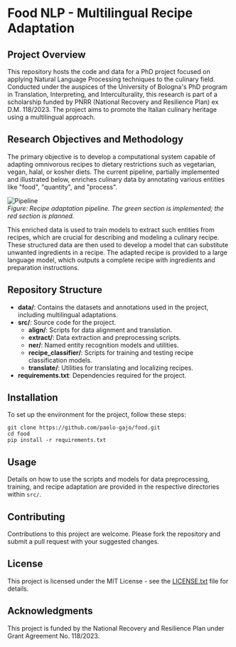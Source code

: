 # Food NLP - Multilingual Recipe Adaptation

## Project Overview
This repository hosts the code and data for a PhD project focused on applying Natural Language Processing techniques to the culinary field. Conducted under the auspices of the University of Bologna's PhD program in Translation, Interpreting, and Interculturality, this research is part of a scholarship funded by PNRR (National Recovery and Resilience Plan) ex D.M. 118/2023. The project aims to promote the Italian culinary heritage using a multilingual approach.

## Research Objectives and Methodology
The primary objective is to develop a computational system capable of adapting omnivorous recipes to dietary restrictions such as vegetarian, vegan, halal, or kosher diets. The current pipeline, partially implemented and illustrated below, enriches culinary data by annotating various entities like "food", "quantity", and "process".

![Pipeline]([data/path_to_image/project_pipeline.png](https://i.imgur.com/zX51MP1.png))  
*Figure: Recipe adaptation pipeline. The green section is implemented; the red section is planned.*

This enriched data is used to train models to extract such entities from recipes, which are crucial for describing and modeling a culinary recipe. These structured data are then used to develop a model that can substitute unwanted ingredients in a recipe. The adapted recipe is provided to a large language model, which outputs a complete recipe with ingredients and preparation instructions.

## Repository Structure
- **data/**: Contains the datasets and annotations used in the project, including multilingual adaptations.
- **src/**: Source code for the project.
  - **align/**: Scripts for data alignment and translation.
  - **extract/**: Data extraction and preprocessing scripts.
  - **ner/**: Named entity recognition models and utilities.
  - **recipe_classifier/**: Scripts for training and testing recipe classification models.
  - **translate/**: Utilities for translating and localizing recipes.
- **requirements.txt**: Dependencies required for the project.

## Installation
To set up the environment for the project, follow these steps:
```
git clone https://github.com/paolo-gajo/food.git
cd food
pip install -r requirements.txt
```

## Usage
Details on how to use the scripts and models for data preprocessing, training, and recipe adaptation are provided in the respective directories within `src/`.

## Contributing
Contributions to this project are welcome. Please fork the repository and submit a pull request with your suggested changes.

## License
This project is licensed under the MIT License - see the [LICENSE.txt](LICENSE.txt) file for details.

## Acknowledgments
This project is funded by the National Recovery and Resilience Plan under Grant Agreement No. 118/2023.
